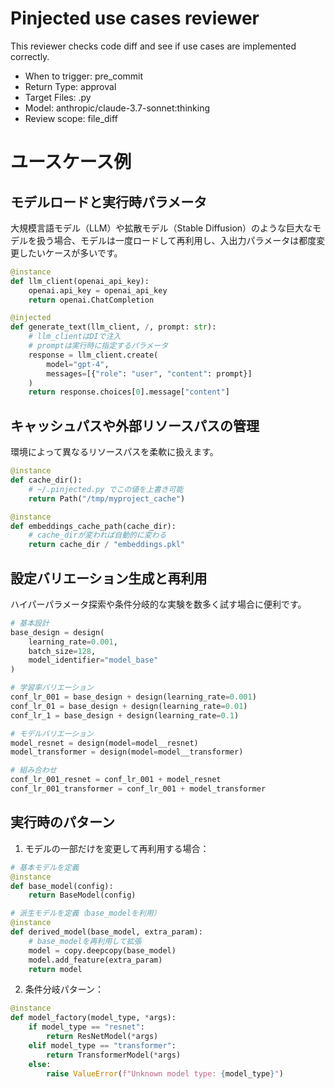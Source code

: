 # Pinjected use cases reviewer
This reviewer checks code diff and see if use cases are implemented correctly.
- When to trigger: pre_commit
- Return Type: approval
- Target Files: .py
- Model: anthropic/claude-3.7-sonnet:thinking
- Review scope: file_diff

# ユースケース例

## モデルロードと実行時パラメータ

大規模言語モデル（LLM）や拡散モデル（Stable Diffusion）のような巨大なモデルを扱う場合、モデルは一度ロードして再利用し、入出力パラメータは都度変更したいケースが多いです。

```python
@instance
def llm_client(openai_api_key):
    openai.api_key = openai_api_key
    return openai.ChatCompletion

@injected
def generate_text(llm_client, /, prompt: str):
    # llm_clientはDIで注入
    # promptは実行時に指定するパラメータ
    response = llm_client.create(
        model="gpt-4",
        messages=[{"role": "user", "content": prompt}]
    )
    return response.choices[0].message["content"]
```

## キャッシュパスや外部リソースパスの管理

環境によって異なるリソースパスを柔軟に扱えます。

```python
@instance
def cache_dir():
    # ~/.pinjected.py でこの値を上書き可能
    return Path("/tmp/myproject_cache")

@instance
def embeddings_cache_path(cache_dir):
    # cache_dirが変われば自動的に変わる
    return cache_dir / "embeddings.pkl"
```

## 設定バリエーション生成と再利用

ハイパーパラメータ探索や条件分岐的な実験を数多く試す場合に便利です。

```python
# 基本設計
base_design = design(
    learning_rate=0.001,
    batch_size=128,
    model_identifier="model_base"
)

# 学習率バリエーション
conf_lr_001 = base_design + design(learning_rate=0.001)
conf_lr_01 = base_design + design(learning_rate=0.01)
conf_lr_1 = base_design + design(learning_rate=0.1)

# モデルバリエーション
model_resnet = design(model=model__resnet)
model_transformer = design(model=model__transformer)

# 組み合わせ
conf_lr_001_resnet = conf_lr_001 + model_resnet
conf_lr_001_transformer = conf_lr_001 + model_transformer
```

## 実行時のパターン

1. モデルの一部だけを変更して再利用する場合：
```python
# 基本モデルを定義
@instance
def base_model(config):
    return BaseModel(config)

# 派生モデルを定義（base_modelを利用）
@instance
def derived_model(base_model, extra_param):
    # base_modelを再利用して拡張
    model = copy.deepcopy(base_model)
    model.add_feature(extra_param)
    return model
```

2. 条件分岐パターン：
```python
@instance
def model_factory(model_type, *args):
    if model_type == "resnet":
        return ResNetModel(*args)
    elif model_type == "transformer":
        return TransformerModel(*args)
    else:
        raise ValueError(f"Unknown model type: {model_type}")
```
